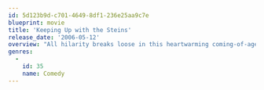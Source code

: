 ```yaml
---
id: 5d123b9d-c701-4649-8df1-236e25aa9c7e
blueprint: movie
title: 'Keeping Up with the Steins'
release_date: '2006-05-12'
overview: "All hilarity breaks loose in this heartwarming coming-of-age comedy when three generations of Fiedlers collide in a crazy family reunion. As they prepare for the biggest Bar Mitzvah on the block, they begin to see that they're much more alike than they'd originally thought."
genres:
  -
    id: 35
    name: Comedy
---
```

